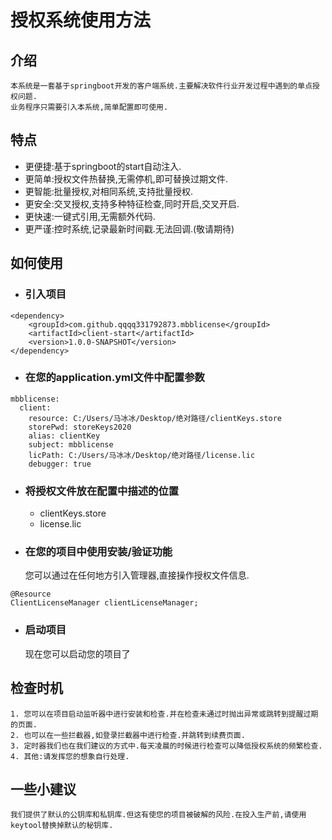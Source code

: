 # 授权系统使用方法

## 介绍
    本系统是一套基于springboot开发的客户端系统.主要解决软件行业开发过程中遇到的单点授权问题.
    业务程序只需要引入本系统,简单配置即可使用.
## 特点
- 更便捷:基于springboot的start自动注入.
- 更简单:授权文件热替换,无需停机,即可替换过期文件.
- 更智能:批量授权,对相同系统,支持批量授权.
- 更安全:交叉授权,支持多种特征检查,同时开启,交叉开启.
- 更快速:一键式引用,无需额外代码.
- 更严谨:控时系统,记录最新时间戳.无法回调.(敬请期待)

## 如何使用

- ### 引入项目
```
<dependency>
	<groupId>com.github.qqqq331792873.mbblicense</groupId>
	<artifactId>client-start</artifactId>
	<version>1.0.0-SNAPSHOT</version>
</dependency>
```

- ### 在您的application.yml文件中配置参数
```
mbblicense:
  client:
    resource: C:/Users/马冰冰/Desktop/绝对路径/clientKeys.store
    storePwd: storeKeys2020
    alias: clientKey
    subject: mbblicense
    licPath: C:/Users/马冰冰/Desktop/绝对路径/license.lic
    debugger: true
```

- ### 将授权文件放在配置中描述的位置
    + clientKeys.store
    + license.lic
    
- ### 在您的项目中使用安装/验证功能
    您可以通过在任何地方引入管理器,直接操作授权文件信息.
```
@Resource
ClientLicenseManager clientLicenseManager;
```

- ### 启动项目
    现在您可以启动您的项目了

## 检查时机
    1. 您可以在项目启动监听器中进行安装和检查.并在检查未通过时抛出异常或跳转到提醒过期的页面.
    2. 也可以在一些拦截器,如登录拦截器中进行检查.并跳转到续费页面.
    3. 定时器我们也在我们建议的方式中.每天凌晨的时候进行检查可以降低授权系统的频繁检查.
    4. 其他:请发挥您的想象自行处理.
    
## 一些小建议
    我们提供了默认的公钥库和私钥库.但这有使您的项目被破解的风险.在投入生产前,请使用keytool替换掉默认的秘钥库.